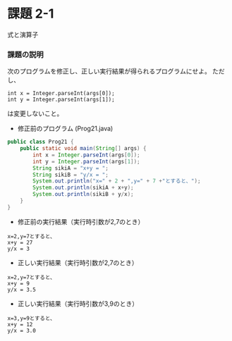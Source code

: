 # 課題 2-1
式と演算子

### 課題の説明
次のプログラムを修正し、正しい実行結果が得られるプログラムにせよ。
ただし、
```
int x = Integer.parseInt(args[0]);
int y = Integer.parseInt(args[1]);
```
は変更しないこと。


- 修正前のプログラム (Prog21.java)
``` java
public class Prog21 {
    public static void main(String[] args) {
        int x = Integer.parseInt(args[0]);
        int y = Integer.parseInt(args[1]);
        String sikiA = "x+y = ";
        String sikiB = "y/x = ";
        System.out.println("x=" + 2 + ",y=" + 7 +"とすると、");
        System.out.println(sikiA + x+y);
        System.out.println(sikiB + y/x);
    }
}
```

- 修正前の実行結果（実行時引数が2,7のとき）
```
x=2,y=7とすると、
x+y = 27
y/x = 3
```

- 正しい実行結果（実行時引数が2,7のとき）
```
x=2,y=7とすると、
x+y = 9
y/x = 3.5
```

- 正しい実行結果（実行時引数が3,9のとき）
```
x=3,y=9とすると、
x+y = 12
y/x = 3.0
```